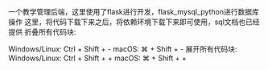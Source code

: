 一个教学管理后端，这里使用了flask进行开发，flask_mysql_python进行数据库操作
这里，将代码下载下来之后，将依赖环境下载下来即可使用，sql文档也已经提供
折叠所有代码块:

Windows/Linux: Ctrl + Shift + -
macOS: ⌘ + Shift + -
展开所有代码块: 
Windows/Linux: Ctrl + Shift + +
macOS: ⌘ + Shift + +
